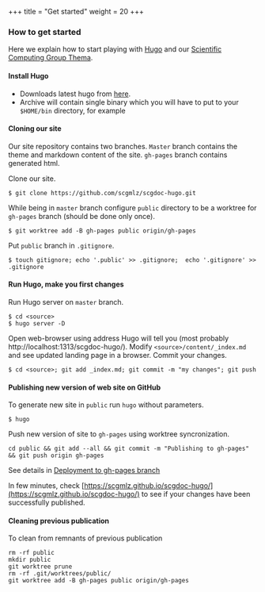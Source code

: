 +++
title = "Get started"
weight = 20
+++

### How to get started

Here we explain how to start playing with [Hugo](https://gohugo.io) and 
our [Scientific Computing Group Thema](https://github.com/scgmlz/scgdoc-hugo).


#### Install Hugo

* Downloads latest hugo from [here](https://github.com/gohugoio/hugo/releases).
* Archive will contain single binary which you will have to put to your `$HOME/bin` directory, for example

#### Cloning our site

Our site repository contains two branches. `Master` branch contains the theme and markdown content of the site.
`gh-pages` branch contains generated html.

Clone our site.

```
$ git clone https://github.com/scgmlz/scgdoc-hugo.git
```

While being in `master` branch configure `public` directory to be a worktree for `gh-pages` branch (should be done only once).

```
$ git worktree add -B gh-pages public origin/gh-pages
```

Put `public` branch in `.gitignore`.

```
$ touch gitignore; echo '.public' >> .gitignore;  echo '.gitignore' >> .gitignore
```

#### Run Hugo, make you first changes

Run Hugo server on `master` branch.

```
$ cd <source>
$ hugo server -D
```

Open web-browser using address Hugo will tell you (most probably http://localhost:1313/scgdoc-hugo/).
Modify `<source>/content/_index.md` and see updated landing page in a browser. Commit your changes.

```
$ cd <source>; git add _index.md; git commit -m "my changes"; git push
```

#### Publishing new version of web site on GitHub

To generate new site in `public` run `hugo` without parameters.

```
$ hugo
```

Push new version of site to `gh-pages` using worktree syncronization.
```
cd public && git add --all && git commit -m "Publishing to gh-pages" && git push origin gh-pages
```
See details in [Deployment to gh-pages branch](https://discourse.gohugo.io/t/simple-deployment-to-gh-pages/5003)

In few minutes, check [https://scgmlz.github.io/scgdoc-hugo/](https://scgmlz.github.io/scgdoc-hugo/) to see if your changes have been successfully published.

#### Cleaning previous publication

To clean from remnants of previous publication

```
rm -rf public
mkdir public
git worktree prune
rm -rf .git/worktrees/public/
git worktree add -B gh-pages public origin/gh-pages
```
